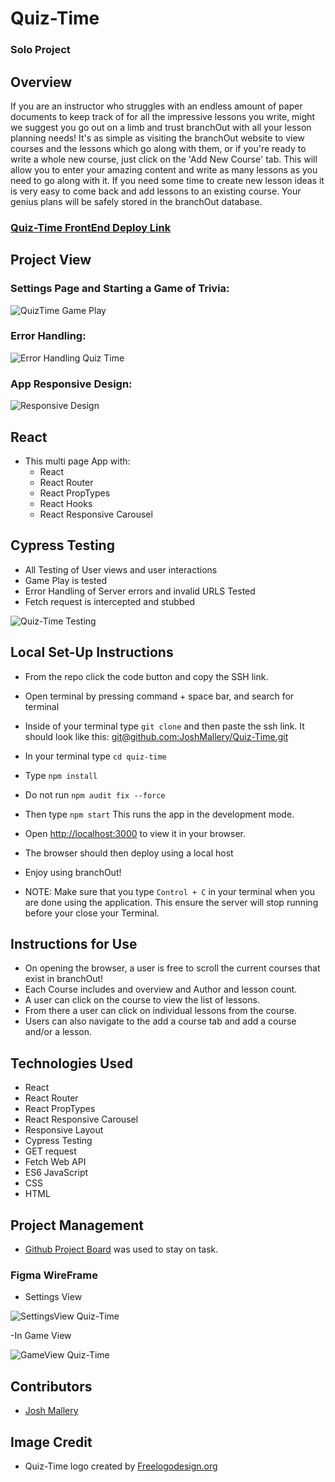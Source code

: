 # Quiz-Time

### Solo Project

## Overview

If you are an instructor who struggles with an endless amount of paper documents to keep track of for all the impressive lessons you write, might we suggest you go out on a limb and trust branchOut with all your lesson planning needs! It's as simple as visiting the branchOut website to view courses and the lessons which go along with them, or if you're ready to write a whole new course, just click on the 'Add New Course' tab. This will allow you to enter your amazing content and write as many lessons as you need to go along with it. If you need some time to create new lesson ideas it is very easy to come back and add lessons to an existing course. Your genius plans will be safely stored in the branchOut database.

### [Quiz-Time FrontEnd Deploy Link](https://joshmallery.github.io/Quiz-Time/)

## Project View

### Settings Page and Starting a Game of Trivia:

![QuizTime Game Play](https://user-images.githubusercontent.com/96563007/173249462-6c032d88-5d0e-4be5-9bc5-fb5199415a08.gif)

### Error Handling:

![Error Handling Quiz Time](https://user-images.githubusercontent.com/96563007/173249461-e2c523b7-065d-4c5c-ba2c-ff24c5bf375b.gif)

### App Responsive Design:

![Responsive Design](https://user-images.githubusercontent.com/96563007/173249464-c1fc2c1a-7105-440b-8a9c-6ca30f92a8ea.gif)


## React

- This multi page App with:
  - React
  - React Router
  - React PropTypes
  - React Hooks
  - React Responsive Carousel


## Cypress Testing

- All Testing of User views and user interactions
- Game Play is tested
- Error Handling of Server errors and invalid URLS Tested
- Fetch request is intercepted and stubbed

![Quiz-Time Testing](https://user-images.githubusercontent.com/96563007/173248985-06f072da-3bfb-493f-9da8-76569bcf7699.gif)

## Local Set-Up Instructions

- From the repo click the code button and copy the SSH link.
- Open terminal by pressing command + space bar, and search for terminal
- Inside of your terminal type `git clone` and then paste the ssh link. It should look like this: [git@github.com:JoshMallery/Quiz-Time.git](git@github.com:JoshMallery/Quiz-Time.git)
- In your terminal type `cd quiz-time`
- Type `npm install`
- Do not run `npm audit fix --force`
- Then type `npm start` This runs the app in the development mode.
- Open [http://localhost:3000](http://localhost:3000) to view it in your browser.
- The browser should then deploy using a local host
- Enjoy using branchOut!

- NOTE: Make sure that you type `Control + C` in your terminal when you are done using the application. This ensure the server will stop running before your close your Terminal.

## Instructions for Use

- On opening the browser, a user is free to scroll the current courses that exist in branchOut!
- Each Course includes and overview and Author and lesson count.
- A user can click on the course to view the list of lessons.
- From there a user can click on individual lessons from the course.
- Users can also navigate to the add a course tab and add a course and/or a lesson.  

## Technologies Used

- React
- React Router
- React PropTypes
- React Responsive Carousel
- Responsive Layout
- Cypress Testing
- GET request
- Fetch Web API
- ES6 JavaScript
- CSS
- HTML

## Project Management

- [Github Project Board](https://github.com/JoshMallery/Quiz-Time/projects/1) was used to stay on task.

### Figma WireFrame
- Settings View

![SettingsView Quiz-Time](https://user-images.githubusercontent.com/96563007/173248919-f1adaf52-fde3-446c-b76e-c0ca1bb87d02.png)

-In Game View

![GameView Quiz-Time](https://user-images.githubusercontent.com/96563007/173248908-f8e8c110-6656-4a98-82e1-419b5a3bcdc7.png)


## Contributors

- [Josh Mallery](https://github.com/JoshMallery)

## Image Credit

- Quiz-Time logo created by [Freelogodesign.org](https://www.freelogodesign.org/)
